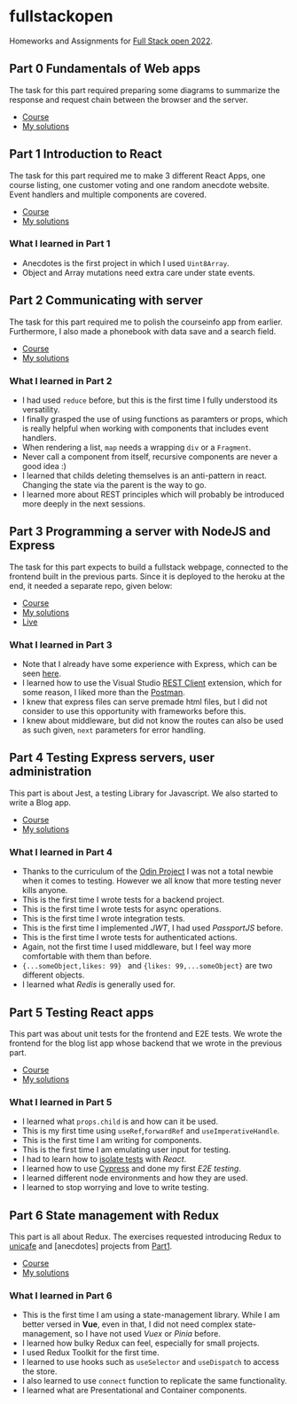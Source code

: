 # fullstackopen

Homeworks and Assignments for [Full Stack open 2022](https://fullstackopen.com/en).

## Part 0 Fundamentals of Web apps
The task for this part required preparing some diagrams to summarize the response and request chain between the browser and the server.

- [Course](https://fullstackopen.com/en/part0)
- [My solutions](https://github.com/emrergin/fullstackopen/tree/main/part0)

## Part 1 Introduction to React
The task for this part required me to make 3 different React Apps, one course listing, one customer voting and one random anecdote website. Event handlers and multiple components are covered.

- [Course](https://fullstackopen.com/en/part1)
- [My solutions](https://github.com/emrergin/fullstackopen/tree/main/part1)

### What I learned in Part 1
- Anecdotes is the first project in which I used `Uint8Array`.
- Object and Array mutations need extra care under state events.

## Part 2 Communicating with server
The task for this part required me to polish the courseinfo app from earlier. Furthermore, I also made a phonebook with data save and a search field.

- [Course](https://fullstackopen.com/en/part2)
- [My solutions](https://github.com/emrergin/fullstackopen/tree/main/part2)

### What I learned in Part 2
- I had used `reduce` before, but this is the first time I fully understood its versatility.
- I finally grasped the use of using functions as paramters or props, which is really helpful when working with components that includes event handlers.
- When rendering a list, `map` needs a wrapping `div` or a `Fragment`.
- Never call a component from itself, recursive components are never a good idea :)
- I learned that childs deleting themselves is an anti-pattern in react. Changing the state via the parent is the way to go.
- I learned more about REST principles which will probably be introduced more deeply in the next sessions.

## Part 3 Programming a server with NodeJS and Express
The task for this part expects to build a fullstack webpage, connected to the frontend built in the previous parts. Since it is deployed to the heroku at the end, it needed a separate repo, given below:

- [Course](https://fullstackopen.com/en/part3)
- [My solutions](https://github.com/emrergin/fullstackopen_phonebook)
- [Live](https://obscure-oasis-12065.herokuapp.com/)

### What I learned in Part 3
- Note that I already have some experience with Express, which can be seen [here](https://github.com/emrergin/atolye).
- I learned how to use the Visual Studio [REST Client](https://marketplace.visualstudio.com/items?itemName=humao.rest-client) extension, which for some reason, I liked more than the [Postman](https://www.postman.com/).
- I knew that express files can serve premade html files, but I did not consider to use this opportunity with frameworks before this.
- I knew about middleware, but did not know the routes can also be used as such given, `next` parameters for error handling.

## Part 4 Testing Express servers, user administration
This part is about Jest, a testing Library for Javascript. We also started to write a Blog app.
- [Course](https://fullstackopen.com/en/part4)
- [My solutions](https://github.com/emrergin/fullstackopen/tree/main/part4)
### What I learned in Part 4
- Thanks to the curriculum of the [Odin Project](https://www.theodinproject.com/paths/full-stack-javascript/courses/javascript#testing-javascript) I was not a total newbie when it comes to testing. However we all know that more testing never kills anyone.
- This is the first time I wrote tests for a backend project.
- This is the first time I wrote tests for async operations.
- This is the first time I wrote integration tests.
- This is the first time I implemented *JWT*, I had used *PassportJS* before.
- This is the first time I wrote tests for authenticated actions.
- Again, not the first time I used middleware, but I feel way more comfortable with them than before.
- `{...someObject,likes: 99} ` and `{likes: 99,...someObject}` are two different objects.
- I learned what *Redis* is generally used for.

## Part 5 Testing React apps
This part was about unit tests for the frontend and E2E tests. We wrote the frontend for the blog list app whose backend that we wrote in the previous part.
- [Course](https://fullstackopen.com/en/part5)
- [My solutions](https://github.com/emrergin/fullstackopen/tree/main/part5)
### What I learned in Part 5
- I learned what `props.child` is and how can it be used.
- This is my first time using `useRef`,`forwardRef` and `useImperativeHandle`.
- This is the first time I am writing for components.
- This is the first time I am emulating user input for testing.
- I had to learn how to [isolate tests](https://kentcdodds.com/blog/test-isolation-with-react) with *React*.
- I learned how to use [Cypress](https://www.cypress.io/) and done my first *E2E testing*.
- I learned different node environments and how they are used.
- I learned to stop worrying and love to write testing.

## Part 6 State management with Redux
This part is all about Redux. The exercises requested introducing Redux to [unicafe](https://github.com/emrergin/fullstackopen/tree/main/part1/unicafe) and [anecdotes] projects from [Part1](https://github.com/emrergin/fullstackopen/tree/main/part1).
- [Course](https://fullstackopen.com/en/part6)
- [My solutions](https://github.com/emrergin/fullstackopen/tree/main/part6)
### What I learned in Part 6
- This is the first time I am using a state-management library. While I am better versed in **Vue**, even in that, I did not need complex state-management, so I have not used *Vuex* or *Pinia* before.
- I learned how bulky Redux can feel, especially for small projects.
- I used Redux Toolkit for the first time.
- I learned to use hooks such as `useSelector` and `useDispatch` to access the store.
- I also learned to use `connect` function to replicate the same functionality.
- I learned what are Presentational and Container components.